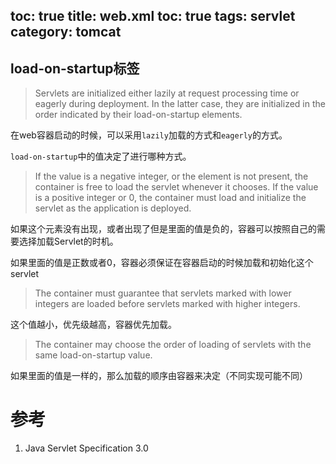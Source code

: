 toc: true
title: web.xml
toc: true
tags: servlet
category: tomcat
---

## load-on-startup标签

> Servlets are initialized either lazily at request processing time or eagerly during
deployment. In the latter case, they are initialized in the order indicated by
their load-on-startup elements.

在web容器启动的时候，可以采用`lazily`加载的方式和`eagerly`的方式。

`load-on-startup`中的值决定了进行哪种方式。

> If the value is a negative integer, or the element is not present, the
container is free to load the servlet whenever it chooses. If the value is a positive
integer or 0, the container must load and initialize the servlet as the application is
deployed.

如果<load-on-startup>这个元素没有出现，或者出现了但是里面的值是负的，容器可以按照自己的需要选择加载Servlet的时机。

如果里面的值是正数或者0，容器必须保证在容器启动的时候加载和初始化这个servlet

>  The container must guarantee that servlets marked with lower integers
are loaded before servlets marked with higher integers.

这个值越小，优先级越高，容器优先加载。

> The container may choose
the order of loading of servlets with the same load-on-startup value.

如果里面的值是一样的，那么加载的顺序由容器来决定（不同实现可能不同）


# 参考

1. Java Servlet Specification 3.0